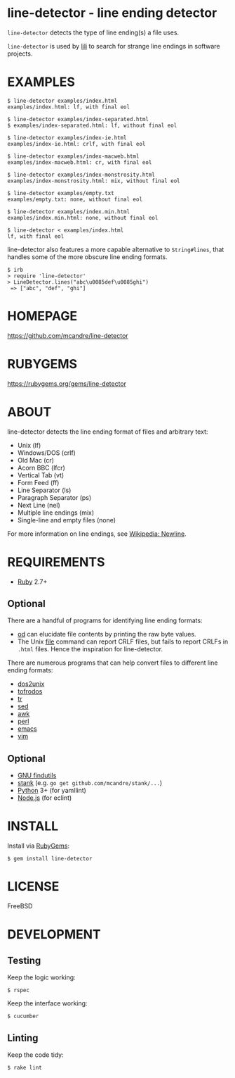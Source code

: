 # line-detector - line ending detector

`line-detector` detects the type of line ending(s) a file uses.

`line-detector` is used by [lili](https://github.com/mcandre/lili) to search for strange line endings in software projects.

# EXAMPLES

```console
$ line-detector examples/index.html
examples/index.html: lf, with final eol

$ line-detector examples/index-separated.html
$ examples/index-separated.html: lf, without final eol

$ line-detector examples/index-ie.html
examples/index-ie.html: crlf, with final eol

$ line-detector examples/index-macweb.html
examples/index-macweb.html: cr, with final eol

$ line-detector examples/index-monstrosity.html
examples/index-monstrosity.html: mix, without final eol

$ line-detector examples/empty.txt
examples/empty.txt: none, without final eol

$ line-detector examples/index.min.html
examples/index.min.html: none, without final eol

$ line-detector < examples/index.html
lf, with final eol
```

line-detector also features a more capable alternative to `String#lines`, that handles some of the more obscure line ending formats.

```console
$ irb
> require 'line-detector'
> LineDetector.lines("abc\u0085def\u0085ghi")
 => ["abc", "def", "ghi"]
```

# HOMEPAGE

https://github.com/mcandre/line-detector

# RUBYGEMS

https://rubygems.org/gems/line-detector

# ABOUT

line-detector detects the line ending format of files and arbitrary text:

* Unix (lf)
* Windows/DOS (crlf)
* Old Mac (cr)
* Acorn BBC (lfcr)
* Vertical Tab (vt)
* Form Feed (ff)
* Line Separator (ls)
* Paragraph Separator (ps)
* Next Line (nel)
* Multiple line endings (mix)
* Single-line and empty files (none)

For more information on line endings, see [Wikipedia: Newline](https://en.wikipedia.org/wiki/Newline).

# REQUIREMENTS

* [Ruby](https://www.ruby-lang.org/) 2.7+

## Optional

There are a handful of programs for identifying line ending formats:

* [od](http://man.cx/od) can elucidate file contents by printing the raw byte values.
* The Unix [file](http://man.cx/file) command can report CRLF files, but fails to report CRLFs in `.html` files. Hence the inspiration for line-detector.

There are numerous programs that can help convert files to different line ending formats:

* [dos2unix](http://waterlan.home.xs4all.nl/dos2unix.html)
* [tofrodos](http://tofrodos.sourceforge.net/)
* [tr](http://man.cx/tr)
* [sed](https://www.gnu.org/software/sed/)
* [awk](http://cm.bell-labs.com/cm/cs/awkbook/index.html)
* [perl](http://www.perl.org/)
* [emacs](http://www.gnu.org/software/emacs/)
* [vim](http://www.vim.org/)

## Optional

* [GNU findutils](https://www.gnu.org/software/findutils/)
* [stank](https://github.com/mcandre/stank) (e.g. `go get github.com/mcandre/stank/...`)
* [Python](https://www.python.org) 3+ (for yamllint)
* [Node.js](https://nodejs.org/en/) (for eclint)

# INSTALL

Install via [RubyGems](http://rubygems.org/):

```console
$ gem install line-detector
```

# LICENSE

FreeBSD

# DEVELOPMENT

## Testing

Keep the logic working:

```console
$ rspec
```

Keep the interface working:

```console
$ cucumber
```

## Linting

Keep the code tidy:

```console
$ rake lint
```
